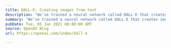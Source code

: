 ```yaml
---
title: DALL·E: Creating images from text
description: "We’ve trained a neural network called DALL·E that creates images from text captions for a wide range of concepts expressible in natural language."
summary: "We’ve trained a neural network called DALL·E that creates images from text captions for a wide range of concepts expressible in natural language."
pubDate: Tue, 05 Jan 2021 08:00:00 GMT
source: OpenAI Blog
url: https://openai.com/index/dall-e

---
```


